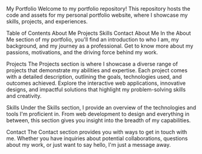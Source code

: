 My Portfolio
Welcome to my portfolio repository! This repository hosts the code and assets for my personal portfolio website, where I showcase my skills, projects, and experiences.

Table of Contents
About Me
Projects
Skills
Contact
About Me
In the About Me section of my portfolio, you'll find an introduction to who I am, my background, and my journey as a professional. Get to know more about my passions, motivations, and the driving force behind my work.

Projects
The Projects section is where I showcase a diverse range of projects that demonstrate my abilities and expertise. Each project comes with a detailed description, outlining the goals, technologies used, and outcomes achieved. Explore the interactive web applications, innovative designs, and impactful solutions that highlight my problem-solving skills and creativity.

Skills
Under the Skills section, I provide an overview of the technologies and tools I'm proficient in. From web development to design and everything in between, this section gives you insight into the breadth of my capabilities.

Contact
The Contact section provides you with ways to get in touch with me. Whether you have inquiries about potential collaborations, questions about my work, or just want to say hello, I'm just a message away.
